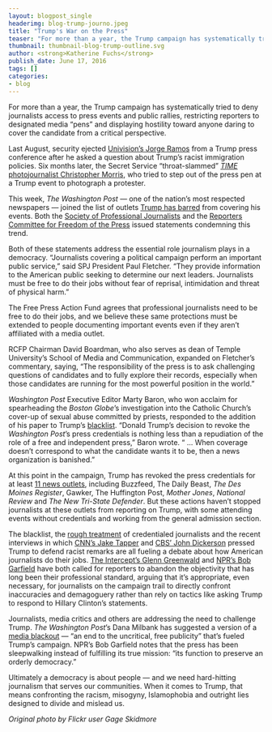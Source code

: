 ```yaml
---
layout: blogpost_single
headerimg: blog-trump-journo.jpeg
title: "Trump's War on the Press"
teaser: "For more than a year, the Trump campaign has systematically tried to deny journalists access to press events and public rallies, restricting reporters to designated media “pens” and displaying hostility toward anyone daring to cover the candidate from a critical perspective."
thumbnail: thumbnail-blog-trump-outline.svg
author: <strong>Katherine Fuchs</strong>
publish_date: June 17, 2016
tags: []
categories:
- blog
---
```

For more than a year, the Trump campaign has systematically tried to deny journalists access to press events and public rallies, restricting reporters to designated media “pens” and displaying hostility toward anyone daring to cover the candidate from a critical perspective.

Last August, security ejected [Univision’s Jorge Ramos](http://www.npr.org/2015/08/26/434975397/univision-anchor-jorge-ramos-removed-from-trump-press-conference) from a Trump press conference after he asked a question about Trump’s racist immigration policies. Six months later, the Secret Service “throat-slammed” [*TIME* photojournalist Christopher Morris](http://time.com/4241899/donald-trump-rally-time-photographer-chris-morris/), who tried to step out of the press pen at a Trump event to photograph a protester.

This week, *The Washington Post* — one of the nation’s most respected newspapers — joined the list of outlets [Trump has barred](http://www.nytimes.com/2016/06/14/business/media/trump-kicks-phony-and-dishonest-washington-post-off-his-campaign.html) from covering his events. Both the [Society of Professional Journalists](http://www.spj.org/news.asp?ref=1445) and the [Reporters Committee for Freedom of the Press](http://www.rcfp.org/reporters-committee-chairman-troubled-trumps-stance-toward-journalists) issued statements condemning this trend.

Both of these statements address the essential role journalism plays in a democracy. “Journalists covering a political campaign perform an important public service,” said SPJ President Paul Fletcher. “They provide information to the American public seeking to determine our next leaders. Journalists must be free to do their jobs without fear of reprisal, intimidation and threat of physical harm.”

The Free Press Action Fund agrees that professional journalists need to be free to do their jobs, and we believe these same protections must be extended to people documenting important events even if they aren’t affiliated with a media outlet.

RCFP Chairman David Boardman, who also serves as dean of Temple University’s School of Media and Communication, expanded on Fletcher’s commentary, saying, “The responsibility of the press is to ask challenging questions of candidates and to fully explore their records, especially when those candidates are running for the most powerful position in the world.”

*Washington Post* Executive Editor Marty Baron, who won acclaim for spearheading the *Boston Globe*’s investigation into the Catholic Church’s cover-up of sexual abuse committed by priests, responded to the addition of his paper to Trump’s [blacklist](http://www.huffingtonpost.com/entry/donald-trump-media-blacklist_us_575f5323e4b071ec19ef04ab). “Donald Trump’s decision to revoke the *Washington Post*’s press credentials is nothing less than a repudiation of the role of a free and independent press,” Baron wrote. “ ... When coverage doesn’t correspond to what the candidate wants it to be, then a news organization is banished.”

At this point in the campaign, Trump has revoked the press credentials for at least [11 news outlets](http://gawker.com/a-running-list-of-the-publications-and-reporters-who-ha-1781918257), including Buzzfeed, The Daily Beast, *The Des Moines Register*, Gawker, The Huffington Post, *Mother Jones*, *National Review* and *The New Tri-State Defender*. But these actions haven’t stopped journalists at these outlets from reporting on Trump, with some attending events without credentials and working from the general admission section.

The blacklist, the [rough treatment](https://news.vice.com/article/why-its-no-surprise-a-journalist-got-choked-at-a-donald-trump-rally) of credentialed journalists and the recent interviews in which [CNN’s Jake Tapper](http://www.cnn.com/videos/politics/2016/06/03/donald-trump-hillary-clinton-judge-jake-tapper-full-interview-lead.cnn) and [CBS’ John Dickerson](https://www.youtube.com/watch?v=kHoXC4HX-Z8) pressed Trump to defend racist remarks are all fueling a debate about how American journalists do their jobs. [The Intercept’s Glenn Greenwald](http://www.ibtimes.com/death-view-nowhere-how-donald-trump-broke-medias-brain-2379767) and [NPR’s Bob Garfield](http://www.wnyc.org/story/on-the-media-2016-06-10/) have both called for reporters to abandon the objectivity that has long been their professional standard, arguing that it’s appropriate, even necessary, for journalists on the campaign trail to directly confront inaccuracies and demagoguery rather than rely on tactics like asking Trump to respond to Hillary Clinton’s statements.

Journalists, media critics and others are addressing the need to challenge Trump. *The Washington Post*’s Dana Milbank has suggested a version of a [media blackout](https://www.washingtonpost.com/opinions/the-right-response-to-donald-trump-a-media-blackout/2016/06/14/2868a0e0-3256-11e6-8758-d58e76e11b12_story.html) — “an end to the uncritical, free publicity” that’s fueled Trump’s campaign. NPR’s Bob Garfield notes that the press has been sleepwalking instead of fulfilling its true mission: “its function to preserve an orderly democracy.”

Ultimately a democracy is about people — and we need hard-hitting journalism that serves our communities. When it comes to Trump, that means confronting the racism, misogyny, Islamophobia and outright lies designed to divide and mislead us.

*Original photo by Flickr user Gage Skidmore*
